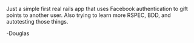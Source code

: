 Just a simple first real rails app that uses Facebook authentication to gift points to another user. Also trying to learn more RSPEC, BDD, and autotesting those things.

-Douglas